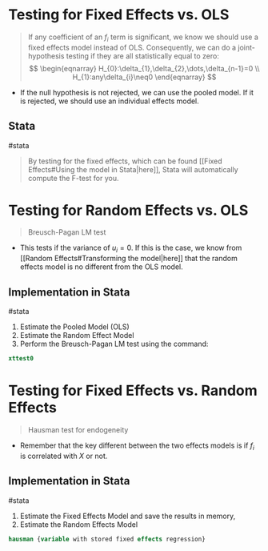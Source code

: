 # Testing for Fixed Effects vs. OLS
>If any coefficient of an $f_{i}$ term is significant, we know we should use a fixed effects model instead of OLS. Consequently, we can do a joint-hypothesis testing if they are all statistically equal to zero:
$$
\begin{eqnarray}
H_{0}:\delta_{1},\delta_{2},\dots,\delta_{n-1}=0 \\
H_{1}:any\delta_{i}\neq0
\end{eqnarray}
$$
- If the null hypothesis is not rejected, we can use the pooled model. If it is rejected, we should use an individual effects model.
## Stata
#stata
>By testing for the fixed effects, which can be found [[Fixed Effects#Using the model in Stata|here]], Stata will automatically compute the F-test for you.
# Testing for Random Effects vs. OLS
>Breusch-Pagan LM test
- This tests if the variance of $u_{i}=0$. If this is the case, we know from [[Random Effects#Transforming the model|here]] that the random effects model is no different from the OLS model.
## Implementation in Stata
#stata 
1. Estimate the Pooled Model (OLS)
2. Estimate the Random Effect Model
3. Perform the Breusch-Pagan LM test using the command:
```Stata
xttest0
```
# Testing for Fixed Effects vs. Random Effects
>Hausman test for endogeneity
- Remember that the key different between the two effects models is if $f_{i}$ is correlated with $X$ or not. 
## Implementation in Stata
#stata
1. Estimate the Fixed Effects Model and save the results in memory,
2. Estimate the Random Effects Model
```Stata
hausman {variable with stored fixed effects regression}
```
